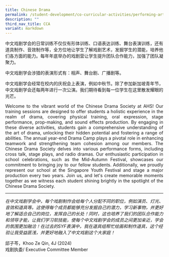 ```yaml
---
title: Chinese Drama
permalink: /student-development/co-curricular-activities/performing-arts-groups/chinese-drama/
description: ""
third_nav_title: CCA
variant: markdown
---
```


中文戏剧学会的日常训练不仅仅有形体训练、口语表达训练、舞台表演训练，还有道具制作、音效制作等，全方位地让学生了解戏剧艺术，发掘学生的潜能，培养他们各方面的能力。每年年底举办的戏剧营让学生提升团队合作能力，加强了团队凝聚力。

中文戏剧学会涉猎的表演形式有：相声、舞台剧、广播剧等。

中文戏剧学会经常在校内的庆祝会上表演，例如中秋节。除了参加新加坡青年节，中文戏剧学会还每两年进行一次公演。我们期待看到每一位学生在这里散发耀眼的光芒。
<p align="justify">
Welcome to the vibrant world of the Chinese Drama Society at AHS! Our training sessions are designed to offer students a holistic experience in the realm of drama, covering physical training, oral expression, stage performance, prop-making, and sound effects production. By engaging in these diverse activities, students gain a comprehensive understanding of the art of drama, unlocking their hidden potential and fostering a range of abilities. The annual year-end Drama Camp plays a pivotal role in enhancing teamwork and strengthening team cohesion among our members. The Chinese Drama Society delves into various performance forms, including cross talk, stage plays, and radio dramas. Our enthusiastic participation in school celebrations, such as the Mid-Autumn Festival, showcases our commitment to bringing joy to our fellow students. Additionally, we proudly represent our school at the Singapore Youth Festival and stage a major production every two years. Join us, and let's create memorable moments together as we witness each student shining brightly in the spotlight of the Chinese Drama Society.</p>

<hr>

<i>在中文戏剧学会中，每个戏剧制作会给每个人分配不同的职位，例如演员、灯光、音效和道具等。这使得每个成员都能够充分发掘自己的潜力，学习新事物，并更好地了解适合自己的岗位，发挥自己的长处！同时，这也培养了我们的团队合作能力和领导才能，让我们学习软技能，使每个中文戏剧学会的成员之间更加亲近，学会的氛围更加融洽！在过去的SYF表演中，我在道具组帮忙绘画和制作道具，这个经验让我受益匪浅，并更好地融入了中文戏剧这个大家庭！</i>

邱子芩，Khoo Ze Qin, 4J (2024)<br>
戏剧执委/ Executive Committee Member
